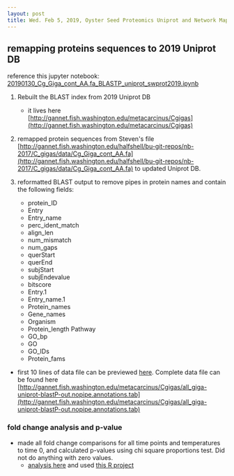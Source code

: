 ```yaml
---
layout: post
title: Wed. Feb 5, 2019, Oyster Seed Proteomics Uniprot and Network Mapping
---
```


## remapping proteins sequences to 2019 Uniprot DB

reference this jupyter notebook: [20190130\_Cg\_Giga\_cont\_AA.fa\_BLASTP\_uniprot\_swprot2019.ipynb](https://github.com/shellywanamaker/OysterSeedProject/blob/master/jupyter/20190130_Cg_Giga_cont_AA.fa_BLASTP_uniprot_swprot2019.ipynb)

1. Rebuilt the BLAST index from 2019 Uniprot DB
	- it lives here [http://gannet.fish.washington.edu/metacarcinus/Cgigas](http://gannet.fish.washington.edu/metacarcinus/Cgigas)
2. remapped protein sequences from Steven's file [http://gannet.fish.washington.edu/halfshell/bu-git-repos/nb-2017/C_gigas/data/Cg_Giga_cont_AA.fa](http://gannet.fish.washington.edu/halfshell/bu-git-repos/nb-2017/C_gigas/data/Cg_Giga_cont_AA.fa) to updated Uniprot DB.

3. reformatted BLAST output to remove pipes in protein names and contain the following fields:
	- protein_ID	
	- Entry	
	- Entry_name	
	- perc_ident_match	
	- align_len	
	- num_mismatch	
	- num_gaps	
	- querStart	
	- querEnd	
	- subjStart	
	- subjEndevalue	
	- bitscore	
	- Entry.1	
	- Entry_name.1	
	- Protein_names	
	- Gene_names	
	- Organism	
	- Protein_length	Pathway	
	- GO_bp	
	- GO	
	- GO_IDs	
	- Protein_fams
- first 10 lines of data file can be previewed [here](https://github.com/shellywanamaker/OysterSeedProject/blob/master/analysis/UniprotAnnotations_NetworkAnalysis/example_reformattedUniprot_output_from_20190130jupyternotebook.tsv). Complete data file can be found here [http://gannet.fish.washington.edu/metacarcinus/Cgigas/all_giga-uniprot-blastP-out.nopipe.annotations.tab](http://gannet.fish.washington.edu/metacarcinus/Cgigas/all_giga-uniprot-blastP-out.nopipe.annotations.tab)

### fold change analysis and p-value

- made all fold change comparisons for all time points and temperatures to time 0, and calculated p-values using chi square proportions test.  Did not do anything with zero values.
	- [analysis here](https://github.com/shellywanamaker/OysterSeedProject/blob/master/analysis/TotNumSpecRatio_FC_Pval/TotNumSpecRatio_FC_Pval.Rmd) and used [this R project](https://github.com/shellywanamaker/OysterSeedProject/blob/master/analysis/TotNumSpecRatio_FC_Pval/TotNumSpecRatio_FC_Pval.Rproj)


